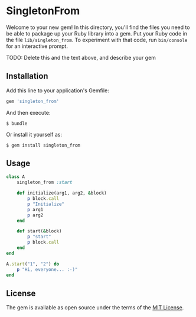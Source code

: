 # SingletonFrom

Welcome to your new gem! In this directory, you'll find the files you need to be able to package up your Ruby library into a gem. Put your Ruby code in the file `lib/singleton_from`. To experiment with that code, run `bin/console` for an interactive prompt.

TODO: Delete this and the text above, and describe your gem

## Installation

Add this line to your application's Gemfile:

```ruby
gem 'singleton_from'
```

And then execute:

    $ bundle

Or install it yourself as:

    $ gem install singleton_from

## Usage

```ruby
class A
	singleton_from :start

 	def initialize(arg1, arg2, &block)
		p block.call
 		p "Initialize"
 		p arg1
 		p arg2
 	end

 	def start(&block)
 		p "start"
 		p block.call
 	end
end

A.start("1", "2") do
	p "Hi, everyone... :-)"
end
```

## License

The gem is available as open source under the terms of the [MIT License](http://opensource.org/licenses/MIT).

